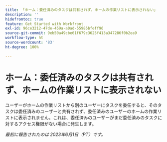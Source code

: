 ```yaml
---
title: 「ホーム：委任済みのタスクは共有されず、ホームの作業リストに表示されない」
description: ''
hidefromtoc: true
feature: Get Started with Workfront
exl-id: 96ce3212-47de-459a-a0ad-55985bfeff96
source-git-commit: 9eb50a49cbe61f679c3625f413a347286f0b2ea9
workflow-type: ht
source-wordcount: '83'
ht-degree: 100%

---
```


# ホーム：委任済みのタスクは共有されず、ホームの作業リストに表示されない

ユーザーがホームの作業リストから別のユーザーにタスクを委任すると、そのタスクは委任済みのユーザーと共有されず、委任済みのユーザーのホームの作業リストに表示されません。これは、委任済みのユーザーがまだ委任済みのタスクに対するアクセス権限がない場合に発生します。

_最初に報告されたのは 2023年6月1日（PT）です。_
